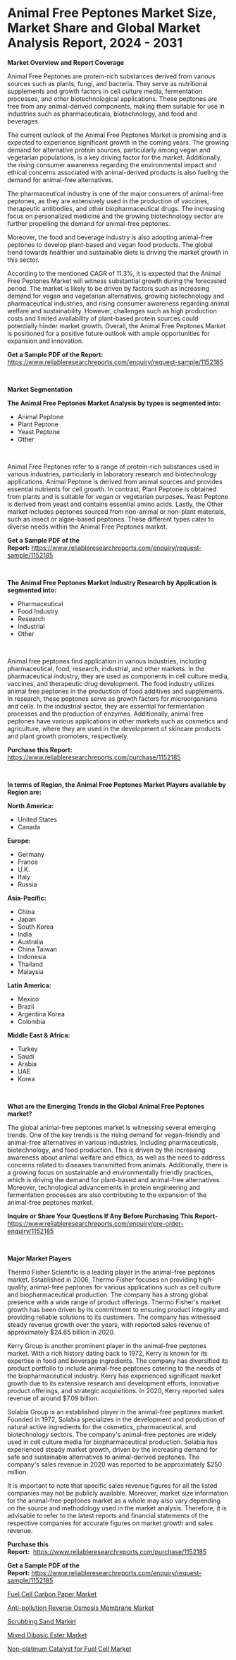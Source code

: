 <p><h1>Animal Free Peptones Market Size, Market Share and Global Market Analysis Report, 2024 - 2031</h1></p><p><strong>Market Overview and Report Coverage</strong></p>
<p><p>Animal Free Peptones are protein-rich substances derived from various sources such as plants, fungi, and bacteria. They serve as nutritional supplements and growth factors in cell culture media, fermentation processes, and other biotechnological applications. These peptones are free from any animal-derived components, making them suitable for use in industries such as pharmaceuticals, biotechnology, and food and beverages.</p><p>The current outlook of the Animal Free Peptones Market is promising and is expected to experience significant growth in the coming years. The growing demand for alternative protein sources, particularly among vegan and vegetarian populations, is a key driving factor for the market. Additionally, the rising consumer awareness regarding the environmental impact and ethical concerns associated with animal-derived products is also fueling the demand for animal-free alternatives.</p><p>The pharmaceutical industry is one of the major consumers of animal-free peptones, as they are extensively used in the production of vaccines, therapeutic antibodies, and other biopharmaceutical drugs. The increasing focus on personalized medicine and the growing biotechnology sector are further propelling the demand for animal-free peptones.</p><p>Moreover, the food and beverage industry is also adopting animal-free peptones to develop plant-based and vegan food products. The global trend towards healthier and sustainable diets is driving the market growth in this sector.</p><p>According to the mentioned CAGR of 11.3%, it is expected that the Animal Free Peptones Market will witness substantial growth during the forecasted period. The market is likely to be driven by factors such as increasing demand for vegan and vegetarian alternatives, growing biotechnology and pharmaceutical industries, and rising consumer awareness regarding animal welfare and sustainability. However, challenges such as high production costs and limited availability of plant-based protein sources could potentially hinder market growth. Overall, the Animal Free Peptones Market is positioned for a positive future outlook with ample opportunities for expansion and innovation.</p></p>
<p><strong>Get a Sample PDF of the Report:</strong> <a href="https://www.reliableresearchreports.com/enquiry/request-sample/1152185">https://www.reliableresearchreports.com/enquiry/request-sample/1152185</a></p>
<p>&nbsp;</p>
<p><strong>Market Segmentation</strong></p>
<p><strong>The Animal Free Peptones Market Analysis by types is segmented into:</strong></p>
<p><ul><li>Animal Peptone</li><li>Plant Peptone</li><li>Yeast Peptone</li><li>Other</li></ul></p>
<p>&nbsp;</p>
<p><p>Animal Free Peptones refer to a range of protein-rich substances used in various industries, particularly in laboratory research and biotechnology applications. Animal Peptone is derived from animal sources and provides essential nutrients for cell growth. In contrast, Plant Peptone is obtained from plants and is suitable for vegan or vegetarian purposes. Yeast Peptone is derived from yeast and contains essential amino acids. Lastly, the Other market includes peptones sourced from non-animal or non-plant materials, such as insect or algae-based peptones. These different types cater to diverse needs within the Animal Free Peptones market.</p></p>
<p><strong>Get a Sample PDF of the Report:</strong>&nbsp;<a href="https://www.reliableresearchreports.com/enquiry/request-sample/1152185">https://www.reliableresearchreports.com/enquiry/request-sample/1152185</a></p>
<p>&nbsp;</p>
<p><strong>The Animal Free Peptones Market Industry Research by Application is segmented into:</strong></p>
<p><ul><li>Pharmaceutical</li><li>Food Industry</li><li>Research</li><li>Industrial</li><li>Other</li></ul></p>
<p>&nbsp;</p>
<p><p>Animal free peptones find application in various industries, including pharmaceutical, food, research, industrial, and other markets. In the pharmaceutical industry, they are used as components in cell culture media, vaccines, and therapeutic drug development. The food industry utilizes animal free peptones in the production of food additives and supplements. In research, these peptones serve as growth factors for microorganisms and cells. In the industrial sector, they are essential for fermentation processes and the production of enzymes. Additionally, animal free peptones have various applications in other markets such as cosmetics and agriculture, where they are used in the development of skincare products and plant growth promoters, respectively.</p></p>
<p><strong>Purchase this Report:</strong>&nbsp; <a href="https://www.reliableresearchreports.com/purchase/1152185">https://www.reliableresearchreports.com/purchase/1152185</a></p>
<p>&nbsp;</p>
<p><strong>In terms of Region, the Animal Free Peptones Market Players available by Region are:</strong></p>
<p>
    <p> <strong> North America: </strong>
        <ul>
            <li>United States</li>
            <li>Canada</li>
        </ul>
        </p> 
    <p> <strong> Europe: </strong>
        <ul>
            <li>Germany</li>
            <li>France</li>
            <li>U.K.</li>
            <li>Italy</li>
            <li>Russia</li>
        </ul>
        </p> 
    <p> <strong> Asia-Pacific: </strong>
        <ul>
            <li>China</li>
            <li>Japan</li>
            <li>South Korea</li>
            <li>India</li>
            <li>Australia</li>
            <li>China Taiwan</li>
            <li>Indonesia</li>
            <li>Thailand</li>
            <li>Malaysia</li>
        </ul>
        </p> 
    <p> <strong> Latin America: </strong>
        <ul>
            <li>Mexico</li>
            <li>Brazil</li>
            <li>Argentina Korea</li>
            <li>Colombia</li>
        </ul>
        </p> 
    <p> <strong> Middle East & Africa: </strong>
        <ul>
            <li>Turkey</li>
            <li>Saudi</li>
            <li>Arabia</li>
            <li>UAE</li>
            <li>Korea</li>
        </ul>
    </p>
    </p>
<p>&nbsp;</p>
<p><strong>What are the Emerging Trends in the Global Animal Free Peptones market?</strong></p>
<p><p>The global animal-free peptones market is witnessing several emerging trends. One of the key trends is the rising demand for vegan-friendly and animal-free alternatives in various industries, including pharmaceuticals, biotechnology, and food production. This is driven by the increasing awareness about animal welfare and ethics, as well as the need to address concerns related to diseases transmitted from animals. Additionally, there is a growing focus on sustainable and environmentally friendly practices, which is driving the demand for plant-based and animal-free alternatives. Moreover, technological advancements in protein engineering and fermentation processes are also contributing to the expansion of the animal-free peptones market.</p></p>
<p><strong>Inquire or Share Your Questions If Any Before Purchasing This Report</strong>- <a href="https://www.reliableresearchreports.com/enquiry/pre-order-enquiry/1152185">https://www.reliableresearchreports.com/enquiry/pre-order-enquiry/1152185</a></p>
<p>&nbsp;</p>
<p><strong>Major Market Players</strong></p>
<p><p>Thermo Fisher Scientific is a leading player in the animal-free peptones market. Established in 2006, Thermo Fisher focuses on providing high-quality, animal-free peptones for various applications such as cell culture and biopharmaceutical production. The company has a strong global presence with a wide range of product offerings. Thermo Fisher's market growth has been driven by its commitment to ensuring product integrity and providing reliable solutions to its customers. The company has witnessed steady revenue growth over the years, with reported sales revenue of approximately $24.65 billion in 2020.</p><p>Kerry Group is another prominent player in the animal-free peptones market. With a rich history dating back to 1972, Kerry is known for its expertise in food and beverage ingredients. The company has diversified its product portfolio to include animal-free peptones catering to the needs of the biopharmaceutical industry. Kerry has experienced significant market growth due to its extensive research and development efforts, innovative product offerings, and strategic acquisitions. In 2020, Kerry reported sales revenue of around $7.09 billion.</p><p>Solabia Group is an established player in the animal-free peptones market. Founded in 1972, Solabia specializes in the development and production of natural active ingredients for the cosmetics, pharmaceutical, and biotechnology sectors. The company's animal-free peptones are widely used in cell culture media for biopharmaceutical production. Solabia has experienced steady market growth, driven by the increasing demand for safe and sustainable alternatives to animal-derived peptones. The company's sales revenue in 2020 was reported to be approximately $250 million.</p><p>It is important to note that specific sales revenue figures for all the listed companies may not be publicly available. Moreover, market size information for the animal-free peptones market as a whole may also vary depending on the source and methodology used in the market analysis. Therefore, it is advisable to refer to the latest reports and financial statements of the respective companies for accurate figures on market growth and sales revenue.</p></p>
<p><strong>Purchase this Report:</strong>&nbsp;&nbsp;<a href="https://www.reliableresearchreports.com/purchase/1152185">https://www.reliableresearchreports.com/purchase/1152185</a></p>
<p></p>
<p><strong>Get a Sample PDF of the Report:</strong>&nbsp;<a href="https://www.reliableresearchreports.com/enquiry/request-sample/1152185">https://www.reliableresearchreports.com/enquiry/request-sample/1152185</a></p>
<p><p><a href="https://github.com/aashishrp/Market-Research-Report-List-1/blob/main/fuel-cell-carbon-paper-market.md">Fuel Cell Carbon Paper Market</a></p><p><a href="https://github.com/aasishrp01/Market-Research-Report-List-1/blob/main/anti-pollution-reverse-osmosis-membrane-market.md">Anti-pollution Reverse Osmosis Membrane Market</a></p><p><a href="https://github.com/Paul14Anderson63/Market-Research-Report-List-1/blob/main/scrubbing-sand-market.md">Scrubbing Sand Market</a></p><p><a href="https://github.com/dringals/Market-Research-Report-List-1/blob/main/mixed-dibasic-ester-market.md">Mixed Dibasic Ester Market</a></p><p><a href="https://github.com/aashishrp02/Market-Research-Report-List-1/blob/main/non-platinum-catalyst-for-fuel-cell-market.md">Non-platinum Catalyst for Fuel Cell Market</a></p></p>